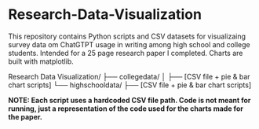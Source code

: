 # Research-Data-Visualization

This repository contains Python scripts and CSV datasets for visualizaing survey data om ChatGTPT usage in writing among high school and college students. Intended for a 25 page research paper I completed. Charts are built with matplotlib.

Research Data Visualization/
├── collegedata/
│   ├── [CSV file + pie & bar chart scripts]
└── highschooldata/
    ├── [CSV file + pie & bar chart scripts]


**NOTE: Each script uses a hardcoded CSV file path. Code is not meant for running, just a representation of the code used for the charts made for the paper.**
